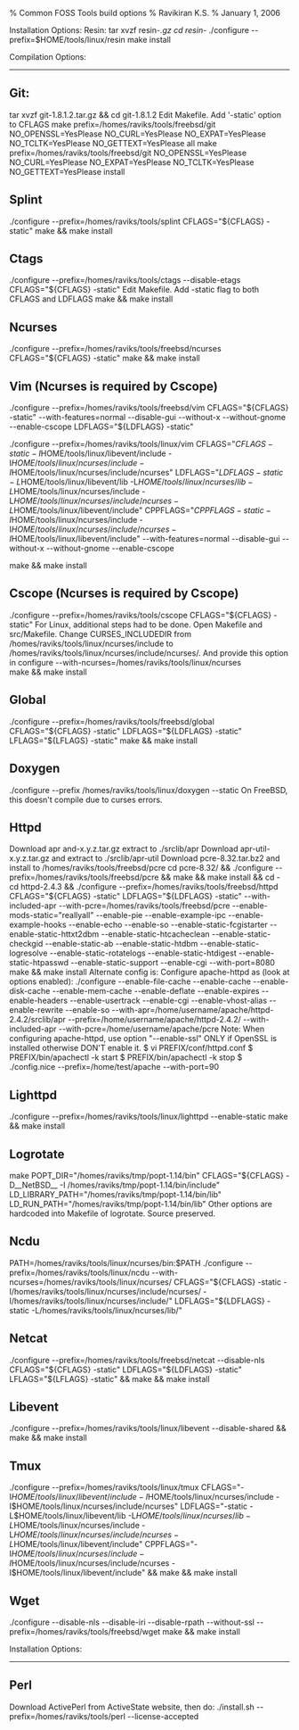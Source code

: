 % Common FOSS Tools build options
% Ravikiran K.S.
% January 1, 2006

Installation Options:
Resin:
tar xvzf resin-*.gz
cd resin-*
./configure --prefix=$HOME/tools/linux/resin
make install

Compilation Options:
********************

Git:
----
tar xvzf git-1.8.1.2.tar.gz && cd git-1.8.1.2
Edit Makefile. Add '-static' option to CFLAGS
make prefix=/homes/raviks/tools/freebsd/git NO_OPENSSL=YesPlease NO_CURL=YesPlease NO_EXPAT=YesPlease NO_TCLTK=YesPlease NO_GETTEXT=YesPlease all
make prefix=/homes/raviks/tools/freebsd/git NO_OPENSSL=YesPlease NO_CURL=YesPlease NO_EXPAT=YesPlease NO_TCLTK=YesPlease NO_GETTEXT=YesPlease install

Splint
------
./configure --prefix=/homes/raviks/tools/splint CFLAGS="${CFLAGS} -static"
make && make install

Ctags
-----
./configure --prefix=/homes/raviks/tools/ctags --disable-etags CFLAGS="${CFLAGS} -static"
Edit Makefile. Add -static flag to both CFLAGS and LDFLAGS
make && make install

Ncurses
-------
./configure --prefix=/homes/raviks/tools/freebsd/ncurses CFLAGS="${CFLAGS} -static"
make && make install

Vim (Ncurses is required by Cscope)
---
./configure --prefix=/homes/raviks/tools/freebsd/vim CFLAGS="${CFLAGS} -static" --with-features=normal --disable-gui --without-x --without-gnome --enable-cscope LDFLAGS="${LDFLAGS} -static"

./configure --prefix=/homes/raviks/tools/linux/vim CFLAGS="${CFLAGS} -static -I$HOME/tools/linux/libevent/include -I$HOME/tools/linux/ncurses/include -I$HOME/tools/linux/ncurses/include/ncurses" LDFLAGS="${LDFLAGS} -static -L$HOME/tools/linux/libevent/lib -L$HOME/tools/linux/ncurses/lib -L$HOME/tools/linux/ncurses/include -L$HOME/tools/linux/ncurses/include/ncurses -L$HOME/tools/linux/libevent/include" CPPFLAGS="${CPPFLAGS} -static -I$HOME/tools/linux/ncurses/include -I$HOME/tools/linux/ncurses/include/ncurses -I$HOME/tools/linux/libevent/include" --with-features=normal --disable-gui --without-x --without-gnome --enable-cscope

make && make install

Cscope (Ncurses is required by Cscope)
------
./configure --prefix=/homes/raviks/tools/cscope CFLAGS="${CFLAGS} -static"
For Linux, additional steps had to be done. Open Makefile and src/Makefile. Change CURSES_INCLUDEDIR from /homes/raviks/tools/linux/ncurses/include to /homes/raviks/tools/linux/ncurses/include/ncurses/. And provide this option in configure --with-ncurses=/homes/raviks/tools/linux/ncurses  
make && make install

Global
------
./configure --prefix=/homes/raviks/tools/freebsd/global CFLAGS="${CFLAGS} -static" LDFLAGS="${LDFLAGS} -static" LFLAGS="${LFLAGS} -static"
make && make install

Doxygen
-------
./configure --prefix /homes/raviks/tools/linux/doxygen --static
On FreeBSD, this doesn't compile due to curses errors.

Httpd
-----
Download apr and-x.y.z.tar.gz extract to ./srclib/apr
Download apr-util-x.y.z.tar.gz and extract to ./srclib/apr-util
Download pcre-8.32.tar.bz2 and install to /homes/raviks/tools/freebsd/pcre
cd pcre-8.32/ && ./configure --prefix=/homes/raviks/tools/freebsd/pcre && make && make install && cd -
cd httpd-2.4.3 && ./configure --prefix=/homes/raviks/tools/freebsd/httpd CFLAGS="${CFLAGS} -static" LDFLAGS="${LDFLAGS} -static" --with-included-apr --with-pcre=/homes/raviks/tools/freebsd/pcre --enable-mods-static="reallyall" --enable-pie --enable-example-ipc --enable-example-hooks --enable-echo --enable-so --enable-static-fcgistarter --enable-static-httxt2dbm --enable-static-htcacheclean --enable-static-checkgid --enable-static-ab --enable-static-htdbm --enable-static-logresolve --enable-static-rotatelogs --enable-static-htdigest --enable-static-htpasswd --enable-static-support --enable-cgi --with-port=8080
make && make install
Alternate config is: Configure apache-httpd as (look at options enabled):
./configure --enable-file-cache --enable-cache --enable-disk-cache --enable-mem-cache --enable-deflate --enable-expires --enable-headers --enable-usertrack --enable-cgi --enable-vhost-alias --enable-rewrite --enable-so --with-apr=/home/username/apache/httpd-2.4.2/srclib/apr --prefix=/home/username/apache/httpd-2.4.2/ --with-included-apr --with-pcre=/home/username/apache/pcre Note: When configuring apache-httpd, use option "--enable-ssl" ONLY if OpenSSL is installed otherwise DON'T enable it.
$ vi PREFIX/conf/httpd.conf
$ PREFIX/bin/apachectl -k start
$ PREFIX/bin/apachectl -k stop
$ ./config.nice --prefix=/home/test/apache --with-port=90

Lighttpd
--------
 ./configure --prefix=/homes/raviks/tools/linux/lighttpd --enable-static
 make && make install

Logrotate
---------
make POPT_DIR="/homes/raviks/tmp/popt-1.14/bin" CFLAGS="${CFLAGS} -D__NetBSD__ -I /homes/raviks/tmp/popt-1.14/bin/include" LD_LIBRARY_PATH="/homes/raviks/tmp/popt-1.14/bin/lib" LD_RUN_PATH="/homes/raviks/tmp/popt-1.14/bin/lib"
Other options are hardcoded into Makefile of logrotate. Source preserved.

Ncdu
----
PATH=/homes/raviks/tools/linux/ncurses/bin:$PATH ./configure --prefix=/homes/raviks/tools/linux/ncdu --with-ncurses=/homes/raviks/tools/linux/ncurses/ CFLAGS="${CFLAGS} -static -I/homes/raviks/tools/linux/ncurses/include/ncurses/ -I/homes/raviks/tools/linux/ncurses/include/" LDFLAGS="${LDFLAGS} -static -L/homes/raviks/tools/linux/ncurses/lib/"

Netcat
------
./configure --prefix=/homes/raviks/tools/freebsd/netcat --disable-nls CFLAGS="${CFLAGS} -static" LDFLAGS="${LDFLAGS} -static" LFLAGS="${LFLAGS} -static" && make && make install

Libevent
--------
./configure --prefix=/homes/raviks/tools/linux/libevent --disable-shared && make && make install

Tmux
----
./configure --prefix=/homes/raviks/tools/linux/tmux CFLAGS="-I$HOME/tools/linux/libevent/include -I$HOME/tools/linux/ncurses/include -I$HOME/tools/linux/ncurses/include/ncurses" LDFLAGS="-static -L$HOME/tools/linux/libevent/lib -L$HOME/tools/linux/ncurses/lib -L$HOME/tools/linux/ncurses/include -L$HOME/tools/linux/ncurses/include/ncurses -L$HOME/tools/linux/libevent/include" CPPFLAGS="-I$HOME/tools/linux/ncurses/include -I$HOME/tools/linux/ncurses/include/ncurses -I$HOME/tools/linux/libevent/include" && make && make install

Wget
----
./configure --disable-nls --disable-iri --disable-rpath --without-ssl --prefix=/homes/raviks/tools/freebsd/wget
make && make install

Installation Options:
*********************

Perl
----
Download ActivePerl from ActiveState website, then do:
./install.sh --prefix=/homes/raviks/tools/perl --license-accepted
